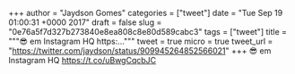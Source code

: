 
+++
author = "Jaydson Gomes"
categories = ["tweet"]
date = "Tue Sep 19 01:00:31 +0000 2017"
draft = false
slug = "0e76a5f7d327b273840e8ea808c8e80d589cabc3"
tags = ["tweet"]
title = """😎 em Instagram HQ https:..."""
tweet = true
micro = true
tweet_url = "https://twitter.com/jaydson/status/909945264852566021"
+++
😎 em Instagram HQ https://t.co/uBwgCqcbJC
